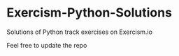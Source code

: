 # Exercism-Python-Solutions
Solutions of Python track exercises on Exercism.io

Feel free to update the repo
